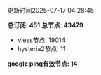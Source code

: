 更新时间2025-07-17 04:28:45

**总订阅: 451**
**总节点: 43479**
- vless节点: 19014
- hysteria2节点: 11

**google ping有效节点: 14**

